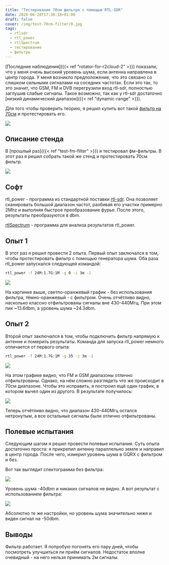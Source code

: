 ```yaml
---
title: "Тестирование 70см фильтра с помощью RTL-SDR"
date: 2020-06-20T17:30:18+01:00
draft: false
cover: /img/test-70cm-filter/0.jpg
tags:
  - rtlsdr
  - rtl_power
  - rtlSpectrum
  - тестирование
  - фильтры
---
```


[Последние наблюдения]({{< ref "rotator-for-r2cloud-2" >}}) показали, что у меня очень высокий уровень шума, если антенна направлена в центр города. У меня возникло предположение, что это связано со слишком сильными сигналами на соседних частотах. Если это так, то это значит, что GSM, FM и DVB перегрузили вход rtl-sdr, полностью заглушив слабые сигналы. Такое возможно, так как у rtl-sdr достаточно [низкий динамический диапазон]({{< ref "dynamic-range" >}}).

Для того чтобы проверить теорию, я решил купить вот такой [фильтр на 70см](https://www.ebay.co.uk/itm/70cm-430-440MHz-Filter-EME-RTL-SDR/264521132435?pageci=fdb1adb1-62db-45fd-9a71-4029605d1ae3) и протестировать его.

![](/img/test-70cm-filter/0.jpg)

## Описание стенда

В [прошлый раз]({{< ref "test-fm-filter" >}}) я тестировал фм-фильтры. В этот раз я решил собрать такой же стенд и протестировать 70см фильтр.

![](/img/test-70cm-filter/1.jpg)

## Софт

rtl_power - программа из стандартной поставки [rtl-sdr](https://github.com/osmocom/rtl-sdr). Она позволяет сканировать большой диапазон частот, разбивая его участки примерно 2Mhz и выполняя быстрое преобразование фурье. После этого, результаты преобразуются в dbm.

[rtlSpectrum](http://github.com/dernasherbrezon/rtlSpectrum) - программа для анализа результатов rtl_power.

## Опыт 1

В этот раз я решил провести 2 опыта. Первый опыт заключался в том, чтобы протестировать фильтр с помощью генератора шума. Оба раза rtl_power запускался следующей командой:

```bash
rtl_power -f 24M:1.7G:1M -g 0 -i 3m -1
```

![](/img/test-70cm-filter/2.png)

На картинке выше, светло-оранжевый график - без использования фильтра, тёмно-оранжевый - с фильтром. Очень отчётливо видно, насколько классно отфильтрованы сигналы вне 430-440Мгц. При этом пик ~13.6dbm, а уровень шума ~24.3dbm.

## Опыт 2

Второй опыт заключался в том, чтобы подключить фильтр напрямую к антенне и померить результаты. Команда для запуска rtl_power немного отличается от первого опыта:

```bash
rtl_power -f 24M:1.7G:1M -g 35 -i 3m -1
```

![](/img/test-70cm-filter/3.png)

На этом графике видно, что FM и GSM диапазоны отлично отфильтрованы. Однако, на нём сложно разглядеть что же происходит в 70см диапазоне. Чтобы это исправить, я построил ещё один график, в котором вычел один из другого. В результате получилось:

![](/img/test-70cm-filter/4.png)

Теперь отчётливо видно, что диапазон 430-440Мгц остался нетронутым, а все остальные сигналы были отлично отфильтрованы.

## Полевые испытания

Следующим шагом я решил провести полевые испытания. Суть опыта достаточно проста: я прикрепил антенну параллельно земле и направил в центр города. После чего, измерил уровень шума в GQRX с фильтром и без.

Вот так выглядит спектограмма без фильтра:

![](/img/test-70cm-filter/5.png)

Уровень шума -40dbm и никаких сигналов не видно. А вот результат с использованием фильтра:

![](/img/test-70cm-filter/6.png)

Абсолютно те же настройки, но уровень шума значительно ниже и виден сигнал на -50dbm.

## Выводы

Фильтр работает. Я попробую погонять его пару дней, чтобы посмотреть улучшиться ли приём сигналов. Недостаток вполне очевидный - на него нельзя принимать 2м сигналы.